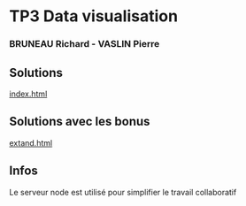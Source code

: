 # TP3 Data visualisation
### BRUNEAU Richard - VASLIN Pierre

## Solutions
[index.html](https://github.com/pi-aire/dataViz-tp3/blob/main/public/index.html)
## Solutions avec les bonus
[extand.html](https://github.com/pi-aire/dataViz-tp3/blob/main/public/extand.html)

## Infos
Le serveur node est utilisé pour simplifier le travail collaboratif
